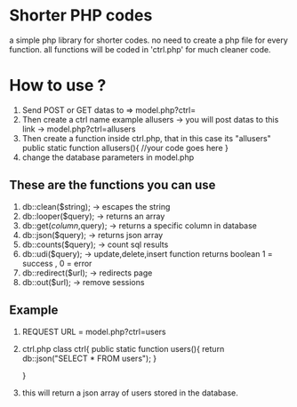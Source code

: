 # Shorter PHP codes
a simple php library for shorter codes. no need to create a php file for every function. all functions will be coded in 'ctrl.php'
for much cleaner code.

# How to use ?
  1. Send POST or GET datas to => model.php?ctrl=
  2. Then create a ctrl name example allusers -> you will post datas to this link -> model.php?ctrl=allusers
  3. Then create a function inside ctrl.php, that in this case its "allusers"
        public static function allusers(){
            //your code goes here 
        }
  4. change the database parameters in model.php 
  
## These are the functions you can use
  1. db::clean($string);  -> escapes the string
  2. db::looper($query);  -> returns an array
  3. db::get($column,$query);  -> returns a specific column in database
  4. db::json($query);  -> returns json array
  5. db::counts($query);  -> count sql results
  6. db::udi($query);  -> update,delete,insert function returns boolean 1 = success , 0 = error
  7. db::redirect($url);  -> redirects page 
  8. db::out($url);  -> remove sessions
  
  
## Example
 1. REQUEST URL =  model.php?ctrl=users
 2. ctrl.php 
	class ctrl{ 
		public static function users(){
			return db::json("SELECT * FROM users");
		}

	  } 
 3. this will return a json array of users stored in the database.
	

